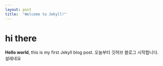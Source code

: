 ```yaml
---
layout: post
title:  "Welcome to Jekyll!"
---
```


# hi there

**Hello world**, this is my first Jekyll blog post.
오늘부터 깃허브 블로그 시작합니다.
설레네요
